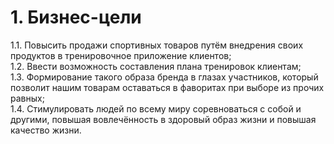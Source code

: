 # 1. Бизнес-цели
1.1.	Повысить продажи спортивных товаров путём внедрения своих продуктов в тренировочное приложение клиентов;  
1.2.	Ввести возможность составления плана тренировок клиентам;  
1.3.	Формирование такого образа бренда в глазах участников, который позволит нашим товарам оставаться в фаворитах при выборе из прочих равных;  
1.4.	Стимулировать людей по всему миру соревноваться с собой и другими, повышая вовлечённость в здоровый образ жизни и повышая качество жизни.
